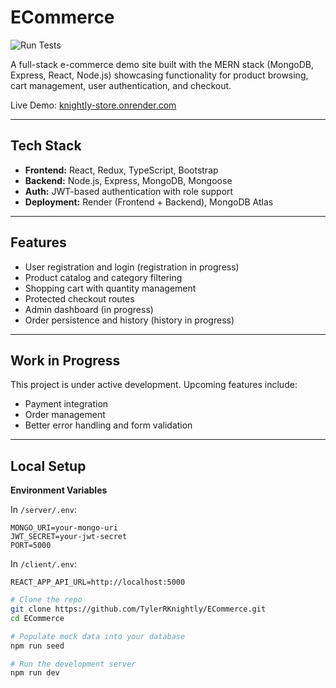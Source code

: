 # ECommerce
![Run Tests](https://github.com/tylerrknightly/eCommerce/actions/workflows/test.yml/badge.svg)

A full-stack e-commerce demo site built with the MERN stack (MongoDB, Express, React, Node.js) showcasing functionality for product browsing, cart management, user authentication, and checkout.

Live Demo: [knightly-store.onrender.com](https://knightly-store.onrender.com)

---

## Tech Stack

- **Frontend:** React, Redux, TypeScript, Bootstrap
- **Backend:** Node.js, Express, MongoDB, Mongoose
- **Auth:** JWT-based authentication with role support
- **Deployment:** Render (Frontend + Backend), MongoDB Atlas

---

## Features

- User registration and login (registration in progress)
- Product catalog and category filtering
- Shopping cart with quantity management
- Protected checkout routes
- Admin dashboard (in progress)
- Order persistence and history (history in progress)

---

## Work in Progress

This project is under active development. Upcoming features include:
- Payment integration
- Order management
- Better error handling and form validation

---

## Local Setup

**Environment Variables**

In `/server/.env`:
```
MONGO_URI=your-mongo-uri
JWT_SECRET=your-jwt-secret
PORT=5000 
```

In `/client/.env`:
```
REACT_APP_API_URL=http://localhost:5000
```

```bash
# Clone the repo
git clone https://github.com/TylerRKnightly/ECommerce.git
cd ECommerce

# Populate mock data into your database
npm run seed

# Run the development server
npm run dev
```